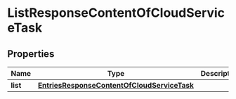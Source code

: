 
# ListResponseContentOfCloudServiceTask

## Properties
Name | Type | Description | Notes
------------ | ------------- | ------------- | -------------
**list** | [**EntriesResponseContentOfCloudServiceTask**](EntriesResponseContentOfCloudServiceTask.md) |  |  [optional]



